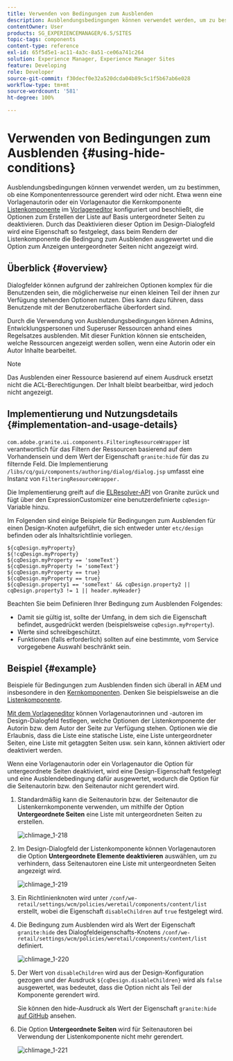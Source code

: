 ```yaml
---
title: Verwenden von Bedingungen zum Ausblenden
description: Ausblendungsbedingungen können verwendet werden, um zu bestimmen, ob eine Komponentenressource gerendert wird oder nicht.
contentOwner: User
products: SG_EXPERIENCEMANAGER/6.5/SITES
topic-tags: components
content-type: reference
exl-id: 65f5d5e1-ac11-4a3c-8a51-ce06a741c264
solution: Experience Manager, Experience Manager Sites
feature: Developing
role: Developer
source-git-commit: f30decf0e32a520dcda04b89c5c1f5b67ab6e028
workflow-type: tm+mt
source-wordcount: '581'
ht-degree: 100%

---
```


# Verwenden von Bedingungen zum Ausblenden {#using-hide-conditions}

Ausblendungsbedingungen können verwendet werden, um zu bestimmen, ob eine Komponentenressource gerendert wird oder nicht. Etwa wenn eine Vorlagenautorin oder ein Vorlagenautor die Kernkomponente [Listenkomponente](https://experienceleague.adobe.com/docs/experience-manager-core-components/using/wcm-components/list.html?lang=de) im [Vorlageneditor](/help/sites-authoring/templates.md) konfiguriert und beschließt, die Optionen zum Erstellen der Liste auf Basis untergeordneter Seiten zu deaktivieren. Durch das Deaktivieren dieser Option im Design-Dialogfeld wird eine Eigenschaft so festgelegt, dass beim Rendern der Listenkomponente die Bedingung zum Ausblenden ausgewertet und die Option zum Anzeigen untergeordneter Seiten nicht angezeigt wird.

## Überblick {#overview}

Dialogfelder können aufgrund der zahlreichen Optionen komplex für die Benutzenden sein, die möglicherweise nur einen kleinen Teil der ihnen zur Verfügung stehenden Optionen nutzen. Dies kann dazu führen, dass Benutzende mit der Benutzeroberfläche überfordert sind.

Durch die Verwendung von Ausblendungsbedingungen können Admins, Entwicklungspersonen und Superuser Ressourcen anhand eines Regelsatzes ausblenden. Mit dieser Funktion können sie entscheiden, welche Ressourcen angezeigt werden sollen, wenn eine Autorin oder ein Autor Inhalte bearbeitet.

>[!NOTE]
>
>Das Ausblenden einer Ressource basierend auf einem Ausdruck ersetzt nicht die ACL-Berechtigungen. Der Inhalt bleibt bearbeitbar, wird jedoch nicht angezeigt.

## Implementierung und Nutzungsdetails {#implementation-and-usage-details}

`com.adobe.granite.ui.components.FilteringResourceWrapper` ist verantwortlich für das Filtern der Ressourcen basierend auf dem Vorhandensein und dem Wert der Eigenschaft `granite:hide` für das zu filternde Feld. Die Implementierung `/libs/cq/gui/components/authoring/dialog/dialog.jsp` umfasst eine Instanz von `FilteringResourceWrapper.`

Die Implementierung greift auf die [ELResolver-API](https://developer.adobe.com/experience-manager/reference-materials/6-5/granite-ui/api/jcr_root/libs/granite/ui/docs/server/el.html) von Granite zurück und fügt über den ExpressionCustomizer eine benutzerdefinierte `cqDesign`-Variable hinzu.

Im Folgenden sind einige Beispiele für Bedingungen zum Ausblenden für einen Design-Knoten aufgeführt, die sich entweder unter `etc/design` befinden oder als Inhaltsrichtlinie vorliegen.

```
${cqDesign.myProperty}
${!cqDesign.myProperty}
${cqDesign.myProperty == 'someText'}
${cqDesign.myProperty != 'someText'}
${cqDesign.myProperty == true}
${cqDesign.myProperty == true}
${cqDesign.property1 == 'someText' && cqDesign.property2 || cqDesign.property3 != 1 || header.myHeader}
```

Beachten Sie beim Definieren Ihrer Bedingung zum Ausblenden Folgendes:

* Damit sie gültig ist, sollte der Umfang, in dem sich die Eigenschaft befindet, ausgedrückt werden (beispielsweise `cqDesign.myProperty`).
* Werte sind schreibgeschützt.
* Funktionen (falls erforderlich) sollten auf eine bestimmte, vom Service vorgegebene Auswahl beschränkt sein.

## Beispiel {#example}

Beispiele für Bedingungen zum Ausblenden finden sich überall in AEM und insbesondere in den [Kernkomponenten](https://experienceleague.adobe.com/docs/experience-manager-core-components/using/introduction.html?lang=de). Denken Sie beispielsweise an die [Listenkomponente](https://experienceleague.adobe.com/docs/experience-manager-core-components/using/wcm-components/list.html?lang=de).

[Mit dem Vorlageneditor](/help/sites-authoring/templates.md) können Vorlagenautorinnen und -autoren im Design-Dialogfeld festlegen, welche Optionen der Listenkomponente der Autorin bzw. dem Autor der Seite zur Verfügung stehen. Optionen wie die Erlaubnis, dass die Liste eine statische Liste, eine Liste untergeordneter Seiten, eine Liste mit getaggten Seiten usw. sein kann, können aktiviert oder deaktiviert werden.

Wenn eine Vorlagenautorin oder ein Vorlagenautor die Option für untergeordnete Seiten deaktiviert, wird eine Design-Eigenschaft festgelegt und eine Ausblendebedingung dafür ausgewertet, wodurch die Option für die Seitenautorin bzw. den Seitenautor nicht gerendert wird.

1. Standardmäßig kann die Seitenautorin bzw. der Seitenautor die Listenkernkomponente verwenden, um mithilfe der Option **Untergeordnete Seiten** eine Liste mit untergeordneten Seiten zu erstellen.

   ![chlimage_1-218](assets/chlimage_1-218.png)

1. Im Design-Dialogfeld der Listenkomponente können Vorlagenautoren die Option **Untergeordnete Elemente deaktivieren** auswählen, um zu verhindern, dass Seitenautoren eine Liste mit untergeordneten Seiten angezeigt wird.

   ![chlimage_1-219](assets/chlimage_1-219.png)

1. Ein Richtlinienknoten wird unter `/conf/we-retail/settings/wcm/policies/weretail/components/content/list` erstellt, wobei die Eigenschaft `disableChildren` auf `true` festgelegt wird.
1. Die Bedingung zum Ausblenden wird als Wert der Eigenschaft `granite:hide` des Dialogfeldeigenschafts-Knotens `/conf/we-retail/settings/wcm/policies/weretail/components/content/list` definiert.

   ![chlimage_1-220](assets/chlimage_1-220.png)

1. Der Wert von `disableChildren` wird aus der Design-Konfiguration gezogen und der Ausdruck `${cqDesign.disableChildren}` wird als `false` ausgewertet, was bedeutet, dass die Option nicht als Teil der Komponente gerendert wird.

   Sie können den hide-Ausdruck als Wert der Eigenschaft `granite:hide` [auf GitHub](https://github.com/adobe/aem-core-wcm-components/blob/main/content/src/content/jcr_root/apps/core/wcm/components/list/v1/list/_cq_dialog/.content.xml#L40) ansehen.

1. Die Option **Untergeordnete Seiten** wird für Seitenautoren bei Verwendung der Listenkomponente nicht mehr gerendert.

   ![chlimage_1-221](assets/chlimage_1-221.png)
